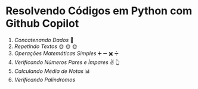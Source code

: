 # Resolvendo Códigos em Python com Github Copilot

1. *Concatenando Dados* :game_die: 
2. *Repetindo Textos* :sun_with_face: :sun_with_face: :sun_with_face:
3. *Operações Matemáticas Simples* :heavy_plus_sign: :heavy_minus_sign: :heavy_multiplication_x:  :heavy_division_sign:
4. *Verificando Números Pares e Ímpares* :v: :point_up_2:
5. *Calculando Média de Notas* :bar_chart:
6. *Verificando Palíndromos*